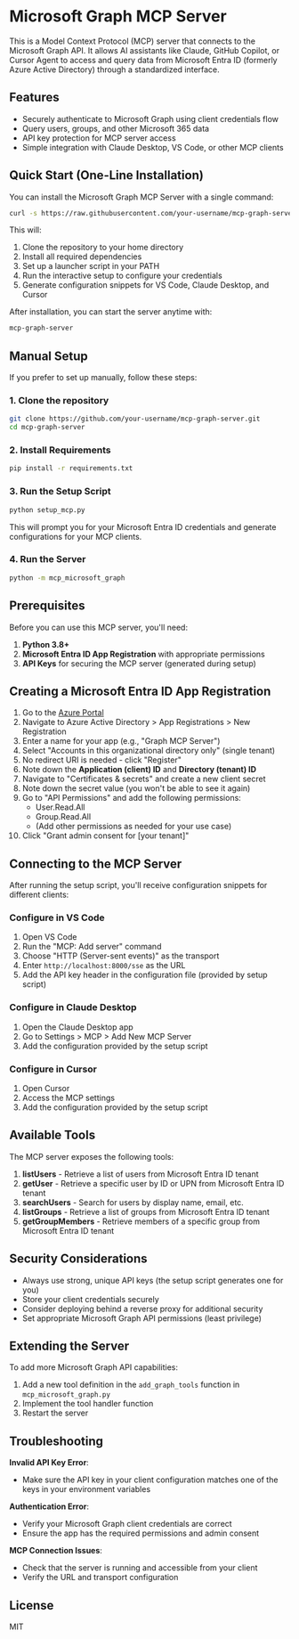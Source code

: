 # Microsoft Graph MCP Server

This is a Model Context Protocol (MCP) server that connects to the Microsoft Graph API. It allows AI assistants like Claude, GitHub Copilot, or Cursor Agent to access and query data from Microsoft Entra ID (formerly Azure Active Directory) through a standardized interface.

## Features

- Securely authenticate to Microsoft Graph using client credentials flow
- Query users, groups, and other Microsoft 365 data
- API key protection for MCP server access
- Simple integration with Claude Desktop, VS Code, or other MCP clients

## Quick Start (One-Line Installation)

You can install the Microsoft Graph MCP Server with a single command:

```bash
curl -s https://raw.githubusercontent.com/your-username/mcp-graph-server/main/install.py | python3
```

This will:
1. Clone the repository to your home directory
2. Install all required dependencies
3. Set up a launcher script in your PATH
4. Run the interactive setup to configure your credentials
5. Generate configuration snippets for VS Code, Claude Desktop, and Cursor

After installation, you can start the server anytime with:

```bash
mcp-graph-server
```

## Manual Setup

If you prefer to set up manually, follow these steps:

### 1. Clone the repository

```bash
git clone https://github.com/your-username/mcp-graph-server.git
cd mcp-graph-server
```

### 2. Install Requirements

```bash
pip install -r requirements.txt
```

### 3. Run the Setup Script

```bash
python setup_mcp.py
```

This will prompt you for your Microsoft Entra ID credentials and generate configurations for your MCP clients.

### 4. Run the Server

```bash
python -m mcp_microsoft_graph
```

## Prerequisites

Before you can use this MCP server, you'll need:

1. **Python 3.8+**
2. **Microsoft Entra ID App Registration** with appropriate permissions
3. **API Keys** for securing the MCP server (generated during setup)

## Creating a Microsoft Entra ID App Registration

1. Go to the [Azure Portal](https://portal.azure.com)
2. Navigate to Azure Active Directory > App Registrations > New Registration
3. Enter a name for your app (e.g., "Graph MCP Server")
4. Select "Accounts in this organizational directory only" (single tenant)
5. No redirect URI is needed - click "Register"
6. Note down the **Application (client) ID** and **Directory (tenant) ID**
7. Navigate to "Certificates & secrets" and create a new client secret
8. Note down the secret value (you won't be able to see it again)
9. Go to "API Permissions" and add the following permissions:
   - User.Read.All
   - Group.Read.All
   - (Add other permissions as needed for your use case)
10. Click "Grant admin consent for [your tenant]"

## Connecting to the MCP Server

After running the setup script, you'll receive configuration snippets for different clients:

### Configure in VS Code

1. Open VS Code
2. Run the "MCP: Add server" command
3. Choose "HTTP (Server-sent events)" as the transport
4. Enter `http://localhost:8000/sse` as the URL
5. Add the API key header in the configuration file (provided by setup script)

### Configure in Claude Desktop

1. Open the Claude Desktop app
2. Go to Settings > MCP > Add New MCP Server
3. Add the configuration provided by the setup script

### Configure in Cursor

1. Open Cursor
2. Access the MCP settings
3. Add the configuration provided by the setup script

## Available Tools

The MCP server exposes the following tools:

1. **listUsers** - Retrieve a list of users from Microsoft Entra ID tenant
2. **getUser** - Retrieve a specific user by ID or UPN from Microsoft Entra ID tenant
3. **searchUsers** - Search for users by display name, email, etc.
4. **listGroups** - Retrieve a list of groups from Microsoft Entra ID tenant
5. **getGroupMembers** - Retrieve members of a specific group from Microsoft Entra ID tenant

## Security Considerations

- Always use strong, unique API keys (the setup script generates one for you)
- Store your client credentials securely
- Consider deploying behind a reverse proxy for additional security
- Set appropriate Microsoft Graph API permissions (least privilege)

## Extending the Server

To add more Microsoft Graph API capabilities:

1. Add a new tool definition in the `add_graph_tools` function in `mcp_microsoft_graph.py`
2. Implement the tool handler function
3. Restart the server

## Troubleshooting

**Invalid API Key Error**:
- Make sure the API key in your client configuration matches one of the keys in your environment variables

**Authentication Error**:
- Verify your Microsoft Graph client credentials are correct
- Ensure the app has the required permissions and admin consent

**MCP Connection Issues**:
- Check that the server is running and accessible from your client
- Verify the URL and transport configuration

## License

MIT 
